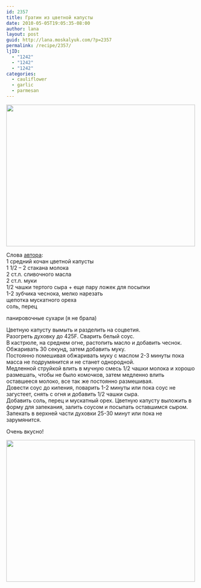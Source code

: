 ```yaml
---
id: 2357
title: Гратин из цветной капусты
date: 2010-05-05T19:05:35-08:00
author: lana
layout: post
guid: http://lana.moskalyuk.com/?p=2357
permalink: /recipe/2357/
ljID:
  - "1242"
  - "1242"
  - "1242"
categories:
  - cauliflower
  - garlic
  - parmesan
---
```

<img loading="lazy" class="alignnone" title="cauliflower gratin" src="http://farm5.static.flickr.com/4009/4583096218_7c58a6f2e6.jpg" alt="" width="500" height="375" />

Слова [автора](http://sonulya.livejournal.com/67563.html):  
1 средний кочан цветной капусты  
1 1/2 &#8211; 2 стакана молока  
2 ст.л. сливочного масла  
2 ст.л. муки  
1/2 чашки тертого сыра + еще пару ложек для посыпки  
1-2 зубчика чеснока, мелко нарезать  
щепотка мускатного ореха  
соль, перец

панировочные сухари (я не брала)

Цветную капусту вымыть и разделить на соцветия.  
Разогреть духовку до 425F. Сварить белый соус.  
В кастрюле, на среднем огне, растопить масло и добавить чеснок. Обжаривать 30 секунд, затем добавить муку.  
Постоянно помешивая обжаривать муку с маслом 2-3 минуты пока масса не подрумянится и не станет однородной.  
Медленной струйкой влить в мучную смесь 1/2 чашки молока и хорошо размешать, чтобы не было комочков, затем медленно влить оставшееся молоко, все так же постоянно размешивая.  
Довести соус до кипения, поварить 1-2 минуты или пока соус не загустеет, снять с огня и добавить 1/2 чашки сыра.  
Добавить соль, перец и мускатный орех. Цветную капусту выложить в форму для запекания, залить соусом и посыпать оставшимся сыром.  
Запекать в верхней части духовки 25-30 минут или пока не зарумянится.

Очень вкусно!

<img loading="lazy" class="alignnone" title="cauliflower gratin" src="http://farm5.static.flickr.com/4016/4583098026_4d159d8fd6.jpg" alt="" width="500" height="375" />